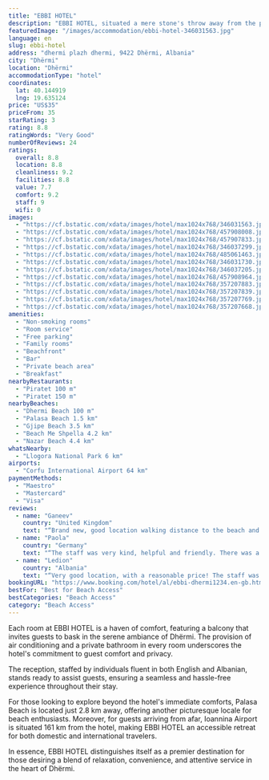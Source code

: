 ```yaml
---
title: "EBBI HOTEL"
description: "EBBI HOTEL, situated a mere stone's throw away from the pristine shores of Dhermi Beach in Dhërmi, emerges as a prime choice for travelers seeking both serenity and convenience."
featuredImage: "/images/accommodation/ebbi-hotel-346031563.jpg"
language: en
slug: ebbi-hotel
address: "dhermi plazh dhermi, 9422 Dhërmi, Albania"
city: "Dhërmi"
location: "Dhërmi"
accommodationType: "hotel"
coordinates:
  lat: 40.144919
  lng: 19.635124
price: "US$35"
priceFrom: 35
starRating: 3
rating: 8.8
ratingWords: "Very Good"
numberOfReviews: 24
ratings:
  overall: 8.8
  location: 8.8
  cleanliness: 9.2
  facilities: 8.8
  value: 7.7
  comfort: 9.2
  staff: 9
  wifi: 0
images:
  - "https://cf.bstatic.com/xdata/images/hotel/max1024x768/346031563.jpg?k=6ee9f84e7e33714618b0086f685ed588c48f5e8d079cc8d1eeb3d914386fb026&o=&hp=1"
  - "https://cf.bstatic.com/xdata/images/hotel/max1024x768/457908008.jpg?k=f7f5e28eacd45cbfb3031d0925a9916e6061d31045f26945c65f91417d0b6d5c&o=&hp=1"
  - "https://cf.bstatic.com/xdata/images/hotel/max1024x768/457907833.jpg?k=737051ab4955b60102e755f76743e6def637cd11e7598c0125a525d13bc3fab3&o=&hp=1"
  - "https://cf.bstatic.com/xdata/images/hotel/max1024x768/346037299.jpg?k=51f2c1e5869793ae8f2a8a0d7215775badf1a3fd12e1f42f7a984eab9121812e&o=&hp=1"
  - "https://cf.bstatic.com/xdata/images/hotel/max1024x768/485061463.jpg?k=b9cbe38f9240fa573d76738ce068aa470262f9f862b2ef297861ea7b7061eae9&o=&hp=1"
  - "https://cf.bstatic.com/xdata/images/hotel/max1024x768/346031730.jpg?k=77dd50f92dfc027819c1d2543c7fb4972e4b93824c701719e9cbdced2a3d62bb&o=&hp=1"
  - "https://cf.bstatic.com/xdata/images/hotel/max1024x768/346037205.jpg?k=a17caa29c9d97f896b158f51564519bc8072756c8533b7f171e5d42afe6503d2&o=&hp=1"
  - "https://cf.bstatic.com/xdata/images/hotel/max1024x768/457908964.jpg?k=c4b6719d32f59e5402ded279a125ce0eb3b23956560a314d589358b290cc34dd&o=&hp=1"
  - "https://cf.bstatic.com/xdata/images/hotel/max1024x768/357207883.jpg?k=decf4deb39ab230351c9aae12f57fadde25acf9e9566ca1af38d5cc6fd31b974&o=&hp=1"
  - "https://cf.bstatic.com/xdata/images/hotel/max1024x768/357207839.jpg?k=e0c070bf49747b4015ca0ee41322ec3fea0dc21506315dbfde998519885dd3f8&o=&hp=1"
  - "https://cf.bstatic.com/xdata/images/hotel/max1024x768/357207769.jpg?k=e6c978f4c51e468a19946178b92fc5f59411bd3086a7b23c90087e8de2f58da0&o=&hp=1"
  - "https://cf.bstatic.com/xdata/images/hotel/max1024x768/357207668.jpg?k=cc0323907548bc4722fda90188acb1ae2d412d0ede23fed3399b1c2e4877df87&o=&hp=1"
amenities:
  - "Non-smoking rooms"
  - "Room service"
  - "Free parking"
  - "Family rooms"
  - "Beachfront"
  - "Bar"
  - "Private beach area"
  - "Breakfast"
nearbyRestaurants:
  - "Piratet 100 m"
  - "Piratet 150 m"
nearbyBeaches:
  - "Dhermi Beach 100 m"
  - "Palasa Beach 1.5 km"
  - "Gjipe Beach 3.5 km"
  - "Beach Me Shpella 4.2 km"
  - "Nazar Beach 4.4 km"
whatsNearby:
  - "Llogora National Park 6 km"
airports:
  - "Corfu International Airport 64 km"
paymentMethods:
  - "Maestro"
  - "Mastercard"
  - "Visa"
reviews:
  - name: "Ganeev"
    country: "United Kingdom"
    text: "“Brand new, good location walking distance to the beach and nearby bars and restaurants. Staff were helpful and were able to book taxis for us.”"
  - name: "Paola"
    country: "Germany"
    text: "“The staff was very kind, helpful and friendly. There was a parking. The location was very convenient.”"
  - name: "Ledion"
    country: "Albania"
    text: "“Very good location, with a reasonable price! The staff was very welcoming, and helpful. Clean and comfortable room, everything was in the right place. Thank you for the accommodation!”"
bookingURL: "https://www.booking.com/hotel/al/ebbi-dhermi1234.en-gb.html?aid=8035640"
bestFor: "Best for Beach Access"
bestCategories: "Beach Access"
category: "Beach Access"
---
```


Each room at EBBI HOTEL is a haven of comfort, featuring a balcony that invites guests to bask in the serene ambiance of Dhërmi. The provision of air conditioning and a private bathroom in every room underscores the hotel's commitment to guest comfort and privacy.

The reception, staffed by individuals fluent in both English and Albanian, stands ready to assist guests, ensuring a seamless and hassle-free experience throughout their stay.

For those looking to explore beyond the hotel's immediate comforts, Palasa Beach is located just 2.8 km away, offering another picturesque locale for beach enthusiasts. Moreover, for guests arriving from afar, Ioannina Airport is situated 161 km from the hotel, making EBBI HOTEL an accessible retreat for both domestic and international travelers.

In essence, EBBI HOTEL distinguishes itself as a premier destination for those desiring a blend of relaxation, convenience, and attentive service in the heart of Dhërmi.